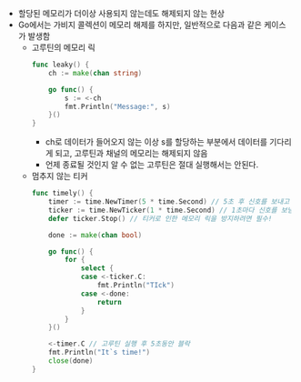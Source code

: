 - 할당된 메모리가 더이상 사용되지 않는데도 해제되지 않는 현상
- Go에서는 가비지 콜렉션이 메모리 해제를 하지만, 일반적으로 다음과 같은 케이스가 발생함
  - 고루틴의 메모리 릭
    ```go
    func leaky() {
        ch := make(chan string)

        go func() {
            s := <-ch
            fmt.Println("Message:", s)
        }()
    }
    ```
    - ch로 데이터가 들어오지 않는 이상 s를 할당하는 부분에서 데이터를 기다리게 되고, 고루틴과 채널의 메모리는 해제되지 않음
    - 언제 종료될 것인지 알 수 없는 고루틴은 절대 실행해서는 안된다.
  - 멈추지 않는 티커
    ```go
    func timely() {
        timer := time.NewTimer(5 * time.Second) // 5초 후 신호를 보내고 사라짐
        ticker := time.NewTicker(1 * time.Second) // 1초마다 신호를 보냄
        defer ticker.Stop() // 티커로 인한 메모리 릭을 방지하려면 필수!

        done := make(chan bool)

        go func() {
            for {
                select {
                case <-ticker.C:
                    fmt.Println("TIck")
                case <-done:
                    return
                }
            }
        }()

        <-timer.C // 고루틴 실행 후 5초동안 블락
        fmt.Println("It`s time!")
        close(done)
    }
    ```